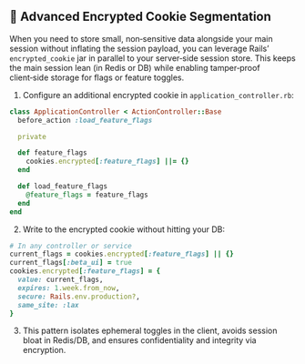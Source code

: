 ## 🔑 Advanced Encrypted Cookie Segmentation

When you need to store small, non‑sensitive data alongside your main session without inflating the session payload, you can leverage Rails’ `encrypted_cookie` jar in parallel to your server‑side session store. This keeps the main session lean (in Redis or DB) while enabling tamper‑proof client‑side storage for flags or feature toggles.

1. Configure an additional encrypted cookie in `application_controller.rb`:

```ruby
class ApplicationController < ActionController::Base
  before_action :load_feature_flags

  private

  def feature_flags
    cookies.encrypted[:feature_flags] ||= {}
  end

  def load_feature_flags
    @feature_flags = feature_flags
  end
end
```

2. Write to the encrypted cookie without hitting your DB:

```ruby
# In any controller or service
current_flags = cookies.encrypted[:feature_flags] || {}
current_flags[:beta_ui] = true
cookies.encrypted[:feature_flags] = {
  value: current_flags,
  expires: 1.week.from_now,
  secure: Rails.env.production?,
  same_site: :lax
}
```

3. This pattern isolates ephemeral toggles in the client, avoids session bloat in Redis/DB, and ensures confidentiality and integrity via encryption.